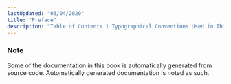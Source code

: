 ```yaml
---
lastUpdated: "03/04/2020"
title: "Preface"
description: "Table of Contents 1 Typographical Conventions Used in This Document Some of the documentation in this book is automatically generated from source code Automatically generated documentation is noted as such..."
---
```



### Note

Some of the documentation in this book is automatically generated from source code. Automatically generated documentation is noted as such.